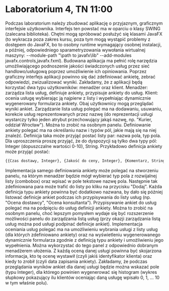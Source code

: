 # Laboratorium 4, TN 11:00

Podczas laboratorium należy zbudować aplikację o przyjaznym, graficznym interfejsie użytkownika. Interfejs ten powstać ma w oparciu o klasy SWING (zalecana biblioteka). Chętni mogą spróbować posłużyć się klasami JavaFX (to wykracza poza zakres kursu, poza tym mogą wystąpić problemy z dostępem do JavaFX, bo to osobny runtime wymagający osobnej instalacji, a później, odpowiedniego sparametryzowania wywołania wirtualnej maszyny: --module-path "\path to javafx\lib" --add-modules javafx.controls,javafx.fxml).
Budowana aplikacja ma pełnić rolę narzędzia umożliwiającego podnoszenie jakości świadczonych usług przez sieć handlowo/usługową poprzez umożliwienie ich opiniowania. Poprzez graficzny interfejs aplikacji powinno się dać zdefiniować ankietę, zebrać odpowiedzi, zwizualizować wyniki.
Zakładamy, że z aplikacji będą korzystać dwa typu użytkowników: menadżer oraz klient.
Menadżer: zarządza lista usług, definiuje ankiety, przypisuje ankiety do usług.
Klient: ocenia usługę wybierając ją najpierw z listy i wypełniając dynamicznie wygenerowany formularza ankiety.
Obaj użytkownicy mogą przeglądać wyniki ankiet.
Zarządzanie lista usług polegać ma na dodawaniu, usuwaniu, korekcie usług reprezentowanych przez nazwę (do reprezentacji usługi wystarczy tylko jeden atrybut przechowujący jakąś nazwę, np. "Kurier, oddział Wrocław"). Można to zrobić na osobnym panelu.
Definiowanie ankiety polegać ma na określaniu nazw i typów pól, jakie mają się na niej znaleźć. Definicja taka może przyjąć postać listy par: nazwa pola, typ pola. Dla uproszczenia proszę przyjąć, że do dyspozycji są tylko dwa typy pól: Integer (dopuszczalne wartości 0-10), String. Przykładowo definicja ankiety może przyjąć postać:

```txt
{{Czas dostawy, Integer}, {Jakość do ceny, Integer}, {Komentarz, String}}.
```

Implementacja samego definiowania ankiety może polegać na stworzeniu panelu, na którym menadżer będzie mógł wybierać typ pola z rozwijalnej listy (combobox) oraz wpisać w pole tekstowe nazwę pola. Następnie tak zdefiniowana para może trafić do listy po kliku na przycisku "Dodaj". Każda definicja typu ankiety powinna być dodatkowo nazwana, by dało się później listować definicje ankiet podczas ich przypisywania do listy usług (np. "Ocena dostawcy", "Ocena konsultanta").
Przypisywanie ankiet do usług polegać ma na podpięciu do usług definicji ankiety. Można to zrobić na osobnym panelu, choć lepszym pomysłem wydaje się być rozszerzenie możliwości panelu do zarządzania listą usług (przy okazji zarządzania listą usług można pod usługi podpinać definicje ankiet).
Implementacja oceniania usług polegać ma na umożliwieniu wybrania usługi z listy usług (dla których zdefiniowano ankiety) oraz na wyświetleniu wygenerowanego dynamicznie formularza zgodnie z definicją typu ankiety i umożliwieniu jego wypełnienia. Można wykorzystać do tego panel z odpowiednio dobranym menadżerem ułożenia.
Z każdą oceną danej usługi powinna być skojarzona informacja, kto tę ocenę wystawił (czyli jakiś identyfikator klienta) oraz kiedy to zrobił (czyli data zapisania ankiety).
Zakładamy, że podczas przeglądania wyników ankiet dla danej usługi będzie można wskazać pole (typu Integer), dla którego powinien wygenerować się histogram (wykres słupkowy pokazujący ilu klientów oceniając daną usługę wpisało 0, 1, ... 10 w tym właśnie polu).
